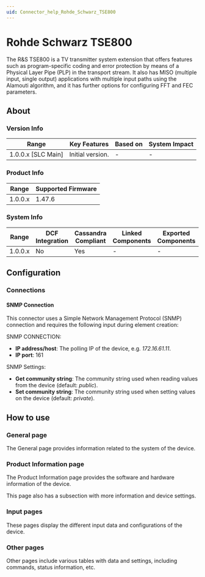 ```yaml
---
uid: Connector_help_Rohde_Schwarz_TSE800
---
```


# Rohde Schwarz TSE800

The R&S TSE800 is a TV transmitter system extension that offers features such as program-specific coding and error protection by means of a Physical Layer Pipe (PLP) in the transport stream. It also has MISO (multiple input, single output) applications with multiple input paths using the Alamouti algorithm, and it has further options for configuring FFT and FEC parameters.

## About

### Version Info

| Range                | Key Features     | Based on     | System Impact     |
|----------------------|------------------|--------------|-------------------|
| 1.0.0.x [SLC Main]   | Initial version. | -            | -                 |

### Product Info

| Range     | Supported Firmware     |
|-----------|------------------------|
| 1.0.0.x   | 1.47.6                 |

### System Info

| Range     | DCF Integration     | Cassandra Compliant     | Linked Components     | Exported Components     |
|-----------|---------------------|-------------------------|-----------------------|-------------------------|
| 1.0.0.x   | No                  | Yes                     | -                     | -                       |

## Configuration

### Connections

#### SNMP Connection

This connector uses a Simple Network Management Protocol (SNMP) connection and requires the following input during element creation:

SNMP CONNECTION:

- **IP address/host**: The polling IP of the device, e.g. *172.16.61.11*.
- **IP port**: 161

SNMP Settings:

- **Get community string**: The community string used when reading values from the device (default: *public*).
- **Set community string**: The community string used when setting values on the device (default: *private*).

## How to use

### General page

The General page provides information related to the system of the device.

### Product Information page

The Product Information page provides the software and hardware information of the device.

This page also has a subsection with more information and device settings.

### Input pages

These pages display the different input data and configurations of the device.

### Other pages

Other pages include various tables with data and settings, including commands, status information, etc.
